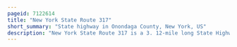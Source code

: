 ```yaml
---
pageid: 7122614
title: "New York State Route 317"
short_summary: "State highway in Onondaga County, New York, US"
description: "New York State Route 317 is a 3. 12-mile long State Highway within the Town of Elbridge in Onondaga County, New York, in the United States. It starts at an Intersection with Ny5 in the Village of Elbridge and ends at a Junction with Ny31 in the Village of Jordan. The Highway is known locally as Jordan Road and main Street."
---
```

